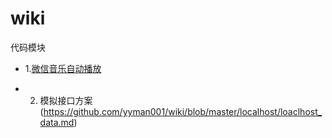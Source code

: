 # wiki
代码模块
 - 1.[微信音乐自动播放](https://github.com/yyman001/wiki/blob/master/weixin/weixin_music_auto_play.md)
 
 
 - 2. 模拟接口方案(https://github.com/yyman001/wiki/blob/master/localhost/loaclhost_data.md)